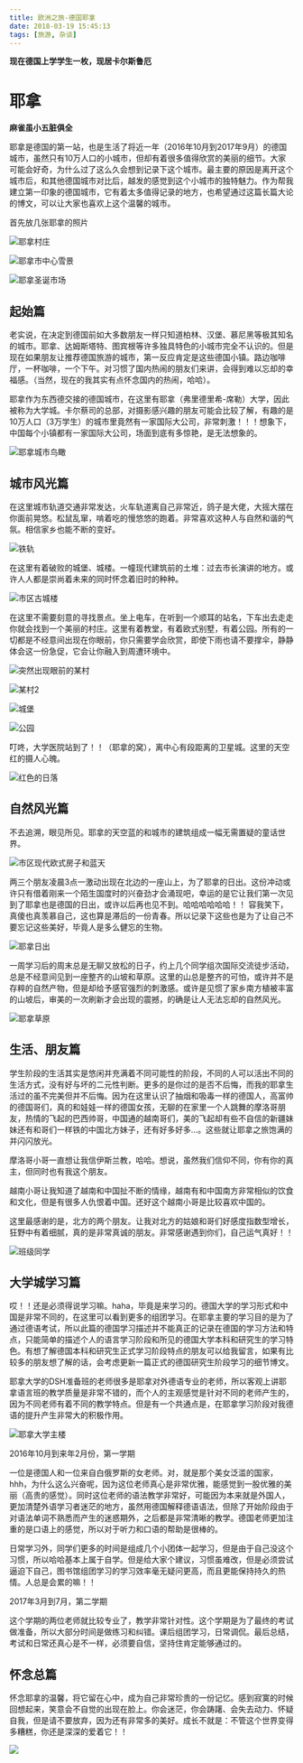```yaml
---
title: 欧洲之旅-德国耶拿
date: 2018-03-19 15:45:13
tags: [旅游, 杂谈]
---
```


**现在德国上学学生一枚，现居卡尔斯鲁厄**

# 耶拿

**麻雀虽小五脏俱全**

耶拿是德国的第一站，也是生活了将近一年（2016年10月到2017年9月）的德国城市，虽然只有10万人口的小城市，但却有着很多值得欣赏的美丽的细节。大家可能会好奇，为什么过了这么久会想到记录下这个城市。最主要的原因是离开这个城市后，和其他德国城市对比后，越发的感觉到这个小城市的独特魅力。作为帮我建立第一印象的德国城市，它有着太多值得记录的地方，也希望通过这篇长篇大论的博文，可以让大家也喜欢上这个温馨的城市。

首先放几张耶拿的照片

![耶拿村庄](http://7xonju.com1.z0.glb.clouddn.com/image/travel/jena/jena1.JPG)

![耶拿市中心雪景](http://7xonju.com1.z0.glb.clouddn.com/image/travel/jena/jena2.JPG)

![耶拿圣诞市场](http://7xonju.com1.z0.glb.clouddn.com/image/travel/jena/jena3.JPG)

## 起始篇

老实说，在决定到德国前如大多数朋友一样只知道柏林、汉堡、慕尼黑等极其知名的城市。耶拿、达姆斯塔特、图宾根等许多独具特色的小城市完全不认识的。但是现在如果朋友让推荐德国旅游的城市，第一反应肯定是这些德国小镇。路边咖啡厅，一杯咖啡，一个下午。对习惯了国内热闹的朋友们来讲，会得到难以忘却的幸福感。（当然，现在的我其实有点怀念国内的热闹，哈哈）。

耶拿作为东西德交接的德国城市，在这里有耶拿（弗里德里希-席勒）大学，因此被称为大学城。卡尔蔡司的总部，对摄影感兴趣的朋友可能会比较了解，有趣的是10万人口（3万学生）的城市里竟然有一家国际大公司，非常刺激！！！想象下，中国每个小镇都有一家国际大公司，场面到底有多惊艳，是无法想象的。

![耶拿城市鸟瞰](http://7xonju.com1.z0.glb.clouddn.com/image/travel/jena/jenaniaokan.JPG)

## 城市风光篇

在这里城市轨道交通非常发达，火车轨道离自己非常近，鸽子是大佬，大摇大摆在你面前晃悠。松鼠乱窜，啃着吃的慢悠悠的跑着。非常喜欢这种人与自然和谐的气氛。相信家乡也能不断的变好。

![铁轨](http://7xonju.com1.z0.glb.clouddn.com/image/travel/jena/jenabahn.jpg)

在这里有着破败的城堡、城楼。一幢现代建筑前的土堆：过去市长演讲的地方。或许人人都是崇尚着未来的同时怀念着旧时的种种。

![市区古城楼](http://7xonju.com1.z0.glb.clouddn.com/image/travel/jena/jeanchenglou.JPG)

在这里不需要刻意的寻找景点。坐上电车，在听到一个顺耳的站名，下车出去走走你就会找到一个美丽的村庄。这里有着教堂，有着欧式别墅，有着公园。所有的一切都是不经意间出现在你眼前，你只需要学会欣赏，即使下雨也请不要撑伞，静静体会这一份急促，它会让你融入到周遭环境中。

![突然出现眼前的某村](http://7xonju.com1.z0.glb.clouddn.com/image/travel/jena/jenahause.JPG)

![某村2](http://7xonju.com1.z0.glb.clouddn.com/image/travel/jena/jenahaus2.JPG)

![城堡](http://7xonju.com1.z0.glb.clouddn.com/image/travel/jena/jenachengbao.JPG)

![公园](http://7xonju.com1.z0.glb.clouddn.com/image/travel/jena/jeanflower.JPG)

叮咚，大学医院站到了！！（耶拿的窝），离中心有段距离的卫星城。这里的天空红的摄人心魄。

![红色的日落](http://7xonju.com1.z0.glb.clouddn.com/image/travel/jena/jenauniklinikum.JPG)

## 自然风光篇

不去追溯，眼见所见。耶拿的天空蓝的和城市的建筑组成一幅无需置疑的童话世界。

![市区现代欧式房子和蓝天](http://7xonju.com1.z0.glb.clouddn.com/image/travel/jena/jeanshiqu.JPG)

两三个朋友凌晨3点一激动出现在北边的一座山上，为了耶拿的日出。这份冲动或许只有借着刚来一个陌生国度时的兴奋劲才会涌现吧，幸运的是它让我们第一次见到了耶拿也是德国的日出，或许以后再也见不到。哈哈哈哈哈哈！！ 容我笑下，真傻也真羡慕自己，这也算是滞后的一份青春。所以记录下这些也是为了让自己不要忘记这些美好，毕竟人是多么健忘的生物。

![耶拿日出](http://7xonju.com1.z0.glb.clouddn.com/image/travel/jena/jenahimmel.JPG)

一周学习后的周末总是无聊又放松的日子，约上几个同学组次国际交流徒步活动，总是不经意间见到一座整齐的山坡和草原。这里的山总是整齐的可怕，或许并不是存粹的自然产物，但是却给予感官强烈的刺激感。或许是见惯了家乡南方植被丰富的山坡后，审美的一次刷新才会出现的震撼，的确是让人无法忘却的自然风光。

![耶拿草原](http://7xonju.com1.z0.glb.clouddn.com/image/travel/jena/jenacaoyuan.JPG)

## 生活、朋友篇

学生阶段的生活其实是悠闲并充满着不同可能性的阶段，不同的人可以活出不同的生活方式，没有好与坏的二元性判断。更多的是你过的是否不后悔，而我的耶拿生活过的虽不完美但并不后悔。因为在这里认识了抽烟和吸毒一样的德国人，高富帅的德国哥们，真的和娃娃一样的德国女孩，无聊的在家里一个人跳舞的摩洛哥朋友，热情的飞起的巴西帅哥，中国通的越南哥们，美的飞起却有些不自信的新疆妹妹还有和哥们一样铁的中国北方妹子，还有好多好多...。这些就让耶拿之旅饱满的并闪闪放光。

摩洛哥小哥一直想让我信伊斯兰教，哈哈。想说，虽然我们信仰不同，你有你的真主，但同时也有我这个朋友。

越南小哥让我知道了越南和中国扯不断的情缘，越南有和中国南方非常相似的饮食和文化，但是有很多人仇恨着中国。还好这个越南小哥是比较喜欢中国的。

这里最感谢的是，北方的两个朋友。让我对北方的姑娘和哥们好感度指数型增长，狂野中有着细腻，真的是非常真诚的朋友。非常感谢遇到你们，自己运气真好！！

![班级同学](http://7xonju.com1.z0.glb.clouddn.com/image/travel/jena/jenatongxue.JPG)

## 大学城学习篇

哎！！还是必须得说学习嘛。haha，毕竟是来学习的。德国大学的学习形式和中国是非常不同的，在这里可以看到更多的组团学习。在耶拿主要的学习目的是为了通过德语考试，所以此篇的德国学习描述并不能真正的记录在德国的学习方法和特点，只能简单的描述个人的语言学习阶段和所见的德国大学本科和研究生的学习特色。有想了解德国本科和研究生正式学习阶段特点的朋友可以给我留言，如果有比较多的朋友想了解的话，会考虑更新一篇正式的德国研究生阶段学习的细节博文。

耶拿大学的DSH准备班的老师很多是耶拿对外德语专业的老师，所以客观上讲耶拿语言班的教学质量是非常不错的，而个人的主观感觉是针对不同的老师产生的，因为不同老师有着不同的教学特点。但是有一个共通点是，在耶拿学习阶段对我德语的提升产生非常大的积极作用。

![耶拿大学主楼](http://7xonju.com1.z0.glb.clouddn.com/image/travel/jena/jenauni.JPG)

2016年10月到来年2月份，第一学期

一位是德国人和一位来自白俄罗斯的女老师。对，就是那个美女泛滥的国家，hhh，为什么这么兴奋呢，因为这位老师真心是非常优雅，能感觉到一股优雅的美丽（高贵的感觉）。同时这位老师的语法教学非常好，可能因为本来就是外国人，更加清楚外语学习者迷茫的地方，虽然用德国解释德语语法，但除了开始阶段由于对语法单词不熟悉而产生的迷惑期外，之后都是非常清晰的教学。德国老师更加注重的是口语上的感觉，所以对于听力和口语的帮助是很棒的。

日常学习外，同学们更多的时间是组成几个小团体一起学习，但是由于自己没这个习惯，所以哈哈基本上属于自学。但是给大家个建议，习惯虽难改，但是必须尝试逼迫下自己，图书馆组团学习的学习效率毫无疑问更高，而且更能保持持久的热情。人总是会累的嘛！！

2017年3月到7月，第二学期

这个学期的两位老师就比较专业了，教学非常针对性。这个学期是为了最终的考试做准备，所以大部分时间是做练习和纠错。课后组团学习，日常调侃。最后总结，考试和日常还真心是不一样，必须要自信，坚持住肯定能够通过的。

## 怀念总篇

怀念耶拿的温馨，将它留在心中，成为自己非常珍贵的一份记忆。感到寂寞的时候回想起来，笑意会不自觉的出现在脸上。你会迷茫，你会踌躇、会失去动力、怀疑自我，但是请不要放弃，因为还有非常多的美好。成长不就是：不管这个世界变得多糟糕，你还是深深的爱着它！！

![](http://7xonju.com1.z0.glb.clouddn.com/image/logo/mainlogo.png)